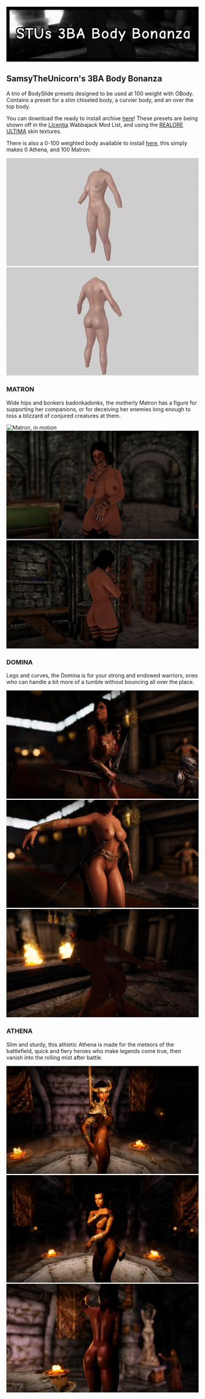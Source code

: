 ![STUs 3BABB Banner](https://github.com/SamsyTheUnicorn/samsytheunicorn.github.io/blob/main/STUs%203BABB.png?raw=true)<br>

## SamsyTheUnicorn's 3BA Body Bonanza
A trio of BodySlide presets designed to be used at 100 weight with OBody. Contains a preset for a slim chiseled body, a curvier body, and an over the top body.

You can download the ready to install archive [here](https://github.com/SamsyTheUnicorn/samsytheunicorn.github.io/blob/main/SamsyTheUnicorn%27s%203BA%20Body%20Bonanza.7z)! These presets are being shown off in the [Licentia](https://github.com/cacophony-wj/LeS) Wabbajack Mod List, and using the [REALORE ULTIMA](https://www.nexusmods.com/skyrimspecialedition/mods/65577) skin textures.

There is also a 0-100 weighted body available to install [here](https://github.com/SamsyTheUnicorn/samsytheunicorn.github.io/blob/main/SamsyTheUnicorn's%203BABB%20-%20True%20Matron.7z), this simply makes 0 Athena, and 100 Matron:

![True Matron, front](https://github.com/SamsyTheUnicorn/samsytheunicorn.github.io/blob/main/0-100front.gif?raw=true)<br>
![True Matron, back](https://github.com/SamsyTheUnicorn/samsytheunicorn.github.io/blob/main/0-100back.gif?raw=true)

### MATRON
Wide hips and bonkers badonkadonks, the motherly Matron has a figure for supporting her companions, or for deceiving her enemies long enough to toss a blizzard of conjured creatures at them.

![Matron, in motion](https://github.com/SamsyTheUnicorn/samsytheunicorn.github.io/blob/main/matron-motion.gif?raw=true)<br>
![Matron, front](https://github.com/SamsyTheUnicorn/samsytheunicorn.github.io/blob/main/matron-pose1.png?raw=true) <br>
![Matron, back](https://github.com/SamsyTheUnicorn/samsytheunicorn.github.io/blob/main/matron-pose2.png?raw=true)

### DOMINA
Legs and curves, the Domina is for your strong and endowed warriors, ones who can handle a bit more of a tumble without bouncing all over the place.

![Domina, in action](https://github.com/SamsyTheUnicorn/samsytheunicorn.github.io/blob/main/domina-pose1.png?raw=true) <br>
![Domina, front](https://github.com/SamsyTheUnicorn/samsytheunicorn.github.io/blob/main/domina-pose2.png?raw=true) <br>
![Domina, back](https://github.com/SamsyTheUnicorn/samsytheunicorn.github.io/blob/main/domina-pose3.png?raw=true)

### ATHENA
Slim and sturdy, this athletic Athena is made for the meteors of the battlefield, quick and fiery heroes who make legends come true, then vanish into the rolling mist after battle.

![Athena, in action](https://github.com/SamsyTheUnicorn/samsytheunicorn.github.io/blob/main/athena-pose1.png?raw=true) <br>
![Athena, front](https://github.com/SamsyTheUnicorn/samsytheunicorn.github.io/blob/main/athena-pose2.png?raw=true) <br>
![Athena, back](https://github.com/SamsyTheUnicorn/samsytheunicorn.github.io/blob/main/athena-pose3.png?raw=true)
